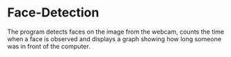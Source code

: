 # Face-Detection
The program detects faces on the image from the webcam, counts the time when a face is observed and displays a graph showing how long someone was in front of the computer.
